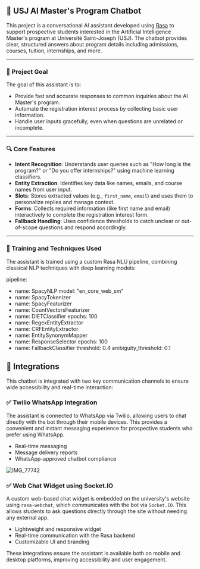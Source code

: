 ## 🤖 USJ AI Master's Program Chatbot

This project is a conversational AI assistant developed using [Rasa](https://rasa.com/) to support prospective students interested in the Artificial Intelligence Master's program at Université Saint-Joseph (USJ). The chatbot provides clear, structured answers about program details including admissions, courses, tuition, internships, and more.

---

### 🎯 Project Goal

The goal of this assistant is to:
- Provide fast and accurate responses to common inquiries about the AI Master's program.
- Automate the registration interest process by collecting basic user information.
- Handle user inputs gracefully, even when questions are unrelated or incomplete.

---

### 🔍 Core Features

- **Intent Recognition**: Understands user queries such as "How long is the program?" or "Do you offer internships?" using machine learning classifiers.
- **Entity Extraction**: Identifies key data like names, emails, and course names from user input.
- **Slots**: Stores extracted values (e.g., `first_name`, `email`) and uses them to personalize replies and manage context.
- **Forms**: Collects required information (like first name and email) interactively to complete the registration interest form.
- **Fallback Handling**: Uses confidence thresholds to catch unclear or out-of-scope questions and respond accordingly.

---

### 🧠 Training and Techniques Used

The assistant is trained using a custom Rasa NLU pipeline, combining classical NLP techniques with deep learning models:


pipeline:
  - name: SpacyNLP
    model: "en_core_web_sm"
  - name: SpacyTokenizer
  - name: SpacyFeaturizer
  - name: CountVectorsFeaturizer
  - name: DIETClassifier
    epochs: 100
  - name: RegexEntityExtractor
  - name: CRFEntityExtractor
  - name: EntitySynonymMapper
  - name: ResponseSelector
    epochs: 100
  - name: FallbackClassifier
    threshold: 0.4
    ambiguity_threshold: 0.1


## 🔌 Integrations

This chatbot is integrated with two key communication channels to ensure wide accessibility and real-time interaction:

### ✅ Twilio WhatsApp Integration
The assistant is connected to WhatsApp via Twilio, allowing users to chat directly with the bot through their mobile devices. This provides a convenient and instant messaging experience for prospective students who prefer using WhatsApp.

- Real-time messaging
- Message delivery reports
- WhatsApp-approved chatbot compliance

 ![IMG_77742](https://github.com/user-attachments/assets/0298b5ac-33df-4d49-a74e-69278fead9d5)

### ✅ Web Chat Widget using Socket.IO
A custom web-based chat widget is embedded on the university's website using `rasa-webchat`, which communicates with the bot via `Socket.IO`. This allows students to ask questions directly through the site without needing any external app.

- Lightweight and responsive widget
- Real-time communication with the Rasa backend
- Customizable UI and branding

These integrations ensure the assistant is available both on mobile and desktop platforms, improving accessibility and user engagement.
